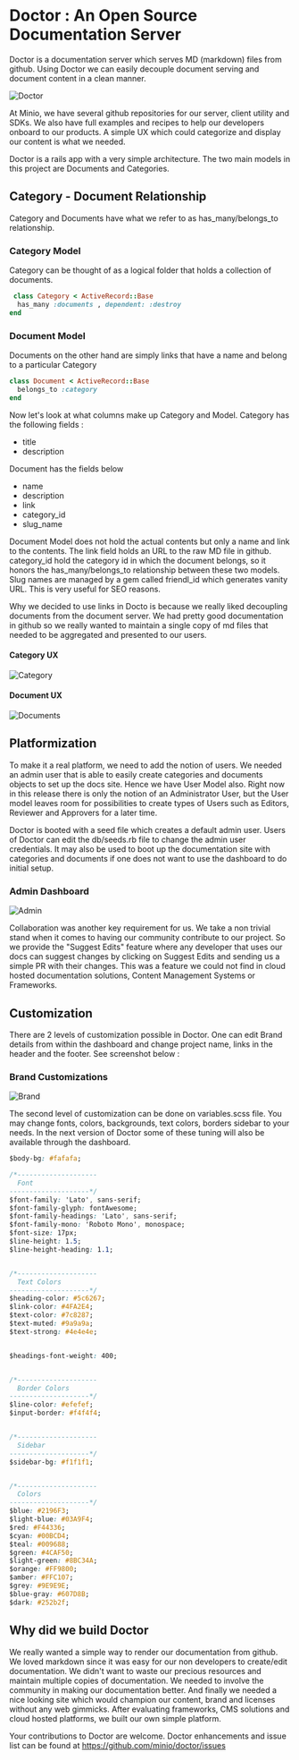 
# Doctor : An Open Source Documentation Server


Doctor is a documentation server which serves MD (markdown)  files from github. Using Doctor we can easily decouple 
document serving and document content in a clean manner. 

![Doctor](https://github.com/deekoder/doctest/blob/master/Doctor_Site.png?raw=true "Doctor Category Dashboard")

At Minio, we have several github repositories for our server, client utility and SDKs. We also have full examples and recipes to help our developers onboard to our products. A simple UX which could categorize and display our content is what we needed. 

Doctor is a rails app with a very simple architecture. The two main models in this project are Documents and Categories. 

## Category - Document Relationship 
Category and Documents have what we refer to as has_many/belongs_to relationship.

### Category Model

Category can be thought of as a logical folder that holds a collection of documents.

```ruby
 class Category < ActiveRecord::Base
  has_many :documents , dependent: :destroy
end
```

### Document Model

Documents on the other hand are simply links that have a name and belong to a particular Category

```ruby
class Document < ActiveRecord::Base
  belongs_to :category
end
``` 


Now let's look at what columns make up Category and Model. Category has the following fields :
* title 
* description  

Document has the fields below
* name
* description
* link 
* category_id
* slug_name 

Document Model does not hold the actual contents but only a name and link to the contents. The link field holds an URL to the raw MD file in github. category_id hold the category id in which the document belongs, so it honors the has_many/belongs_to relationship between these two models. Slug names are managed by a gem called friendl_id which generates vanity URL. This is very useful for SEO reasons.

Why we decided to use links in Docto is because we really liked decoupling documents from the document server. We had pretty good documentation in github so we really wanted to maintain a single copy of md files that needed to be aggregated and presented to our users. 
 
#### Category UX 
![Category]( https://github.com/deekoder/doctest/blob/master/Category_2.png?raw=true "Doctor Category Dashboard")

#### Document UX
![Documents]( https://github.com/deekoder/doctest/blob/master/Documents_2.png?raw=true "Doctor Documents Dashboard")
 
## Platformization
To make it a real platform, we need to add the notion of users. We needed an admin user that is able to easily create categories and documents objects to set up the docs site. Hence we have User Model also. Right now in this release there is only the notion of an Administrator User, but the User model leaves room for possibilities to create types of Users such as Editors, Reviewer and Approvers for a later time. 

Doctor is booted with a seed file which creates a default admin user. Users of Doctor can edit the db/seeds.rb file to change the admin user credentials. It may also be used to boot up the documentation site with categories and documents if one does not want to use the dashboard to do initial setup.

### Admin Dashboard
![Admin]( https://github.com/deekoder/doctest/blob/master/DashBoard_2.png?raw=true "Admin Dashboard")


Collaboration was another key requirement for us. We take a non trivial stand when it comes to having our community contribute 
to our project. So we provide the "Suggest Edits" feature where any developer that uses our docs can suggest changes by clicking
on Suggest Edits and sending us a simple PR with their changes. This was a feature we could not find in cloud hosted documentation solutions, Content Management Systems or Frameworks. 

## Customization
There are 2 levels of customization possible in Doctor. One can edit Brand details from within the dashboard and change project 
name, links in the header and the footer. See screenshot below :

### Brand Customizations
![Brand](https://github.com/deekoder/doctest/blob/master/brand.png?raw=true "Brand Dashboard")

The second level of customization can be done on variables.scss file. You may change fonts, colors, backgrounds, text colors, borders
sidebar to your needs. In the next version of Doctor some of these tuning will also be available through the dashboard.

```css
$body-bg: #fafafa;

/*--------------------
  Font
--------------------*/
$font-family: 'Lato', sans-serif;
$font-family-glyph: fontAwesome;
$font-family-headings: 'Lato', sans-serif;
$font-family-mono: 'Roboto Mono', monospace;
$font-size: 17px;
$line-height: 1.5;
$line-height-heading: 1.1;


/*--------------------
  Text Colors
--------------------*/
$heading-color: #5c6267;
$link-color: #4FA2E4;
$text-color: #7c8287;
$text-muted: #9a9a9a;
$text-strong: #4e4e4e;


$headings-font-weight: 400;


/*--------------------
  Border Colors
--------------------*/
$line-color: #efefef;
$input-border: #f4f4f4;


/*--------------------
  Sidebar
--------------------*/
$sidebar-bg: #f1f1f1;


/*--------------------
  Colors
--------------------*/
$blue: #2196F3;
$light-blue: #03A9F4;
$red: #F44336;
$cyan: #00BCD4;
$teal: #009688;
$green: #4CAF50;
$light-green: #8BC34A;
$orange: #FF9800;
$amber: #FFC107;
$grey: #9E9E9E;
$blue-gray: #607D8B;
$dark: #252b2f;

```
 
## Why did we build Doctor 

We really wanted a simple way to render our documentation from github. We loved markdown since it was easy for our non developers
to create/edit documentation. We didn't want to waste our precious resources and maintain multiple copies of documentation. We
needed to involve the community in making our documentation better. And finally we needed a nice looking site which would 
champion our content, brand and licenses without any web gimmicks. After evaluating frameworks, CMS solutions and cloud hosted 
platforms, we built our own simple platform.  

Your contributions to Doctor are welcome. Doctor enhancements and issue list can be found at https://github.com/minio/doctor/issues


 




